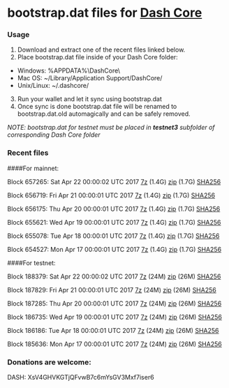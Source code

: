 # bootstrap.dat files for [Dash Core](https://www.dash.org)

### Usage

1. Download and extract one of the recent files linked below.
2. Place bootstrap.dat file inside of your Dash Core folder:
 - Windows: %APPDATA%\DashCore\
 - Mac OS: ~/Library/Application Support/DashCore/
 - Unix/Linux: ~/.dashcore/
3. Run your wallet and let it sync using bootstrap.dat
4. Once sync is done bootstrap.dat file will be renamed to bootstrap.dat.old automagically and can be safely removed.

_NOTE: bootstrap.dat for testnet must be placed in **testnet3** subfolder of corresponding Dash Core folder_

### Recent files

####For mainnet:

Block 657265: Sat Apr 22 00:00:02 UTC 2017 [7z](https://transfer.sh/10e4vm/bootstrap.dat.20170422.7z) (1.4G) [zip](https://transfer.sh/10PRY9/bootstrap.dat.20170422.zip) (1.7G) [SHA256](https://transfer.sh/gUf1r/sha256.txt)

Block 656719: Fri Apr 21 00:00:01 UTC 2017 [7z](https://transfer.sh/VmRTG/bootstrap.dat.20170421.7z) (1.4G) [zip](https://transfer.sh/vGOfE/bootstrap.dat.20170421.zip) (1.7G) [SHA256](https://transfer.sh/Zs5BV/sha256.txt)

Block 656175: Thu Apr 20 00:00:01 UTC 2017 [7z](https://transfer.sh/RQFCV/bootstrap.dat.20170420.7z) (1.4G) [zip](https://transfer.sh/dM9Iy/bootstrap.dat.20170420.zip) (1.7G) [SHA256](https://transfer.sh/nPlFV/sha256.txt)

Block 655621: Wed Apr 19 00:00:01 UTC 2017 [7z](https://transfer.sh/qES8b/bootstrap.dat.20170419.7z) (1.4G) [zip](https://transfer.sh/m15j3/bootstrap.dat.20170419.zip) (1.7G) [SHA256](https://transfer.sh/AIxlB/sha256.txt)

Block 655078: Tue Apr 18 00:00:01 UTC 2017 [7z](https://transfer.sh/J2HI/bootstrap.dat.20170418.7z) (1.4G) [zip](https://transfer.sh/hdodz/bootstrap.dat.20170418.zip) (1.7G) [SHA256](https://transfer.sh/dGI19/sha256.txt)

Block 654527: Mon Apr 17 00:00:01 UTC 2017 [7z](https://transfer.sh/IUPEl/bootstrap.dat.20170417.7z) (1.4G) [zip](https://transfer.sh/DxAwt/bootstrap.dat.20170417.zip) (1.7G) [SHA256](https://transfer.sh/LUrlS/sha256.txt)

####For testnet:

Block 188379: Sat Apr 22 00:00:02 UTC 2017 [7z](https://transfer.sh/ijDq9/bootstrap.dat.20170422.7z) (24M) [zip](https://transfer.sh/kD7bk/bootstrap.dat.20170422.zip) (26M) [SHA256](https://transfer.sh/5cIiX/sha256.txt)

Block 187829: Fri Apr 21 00:00:01 UTC 2017 [7z](https://transfer.sh/REjcn/bootstrap.dat.20170421.7z) (24M) [zip](https://transfer.sh/ilsgq/bootstrap.dat.20170421.zip) (26M) [SHA256](https://transfer.sh/peSy4/sha256.txt)

Block 187285: Thu Apr 20 00:00:01 UTC 2017 [7z](https://transfer.sh/mhoIM/bootstrap.dat.20170420.7z) (24M) [zip](https://transfer.sh/ROsTf/bootstrap.dat.20170420.zip) (26M) [SHA256](https://transfer.sh/3Glma/sha256.txt)

Block 186735: Wed Apr 19 00:00:01 UTC 2017 [7z](https://transfer.sh/bkGM8/bootstrap.dat.20170419.7z) (24M) [zip](https://transfer.sh/khqbx/bootstrap.dat.20170419.zip) (26M) [SHA256](https://transfer.sh/qaNRX/sha256.txt)

Block 186186: Tue Apr 18 00:00:01 UTC 2017 [7z](https://transfer.sh/YIVwA/bootstrap.dat.20170418.7z) (24M) [zip](https://transfer.sh/Kxx3z/bootstrap.dat.20170418.zip) (26M) [SHA256](https://transfer.sh/9kJcX/sha256.txt)

Block 185636: Mon Apr 17 00:00:01 UTC 2017 [7z](https://transfer.sh/haxpK/bootstrap.dat.20170417.7z) (24M) [zip](https://transfer.sh/nKsTj/bootstrap.dat.20170417.zip) (26M) [SHA256](https://transfer.sh/K0IRA/sha256.txt)

### Donations are welcome:

DASH: XsV4GHVKGTjQFvwB7c6mYsGV3Mxf7iser6
